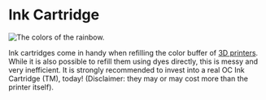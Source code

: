 # Ink Cartridge

![The colors of the rainbow.](oredict:oc:inkCartridge)

Ink cartridges come in handy when refilling the color buffer of [3D printers](../block/printer.md). While it is also possible to refill them using dyes directly, this is messy and very inefficient. It is strongly recommended to invest into a real OC Ink Cartridge (TM), today! (Disclaimer: they may or may cost more than the printer itself).
